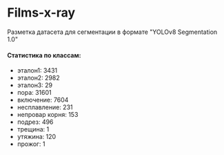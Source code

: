 # Films-x-ray

Разметка датасета для сегментации в формате "YOLOv8 Segmentation 1.0"

#### Статистика по классам:
- эталон1: 3431
- эталон2: 2982
- эталон3: 29
- пора: 31601
- включение: 7604
- несплавление: 231
- непровар корня: 153
- подрез: 496
- трещина: 1
- утяжина: 120
- прожог: 1